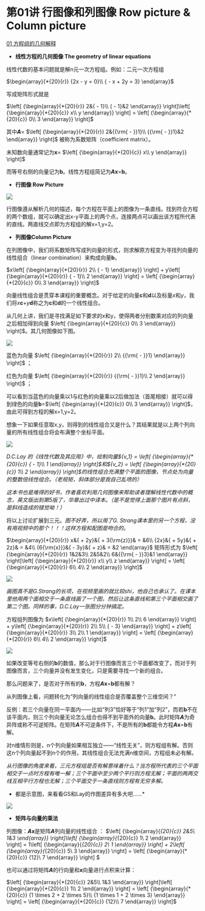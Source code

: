 # 第01讲 行图像和列图像 Row picture & Column picture

[01 方程组的几何解释](https://v.youku.com/v_show/id_XNDA0MjQxMDgw.html?spm=a2h0k.11417342.soresults.dselectbutton&s=46136e60aecd11e19013)

- **线性方程的几何图像 The geometry of linear equations**

线性代数的基本问题就是解n元一次方程组。例如：二元一次方程组

$\begin{array}{*{20}{r}} {2x - y = 0}\\ { - x + 2y = 3} \end{array}$ 

写成矩阵形式就是

$\left[ {\begin{array}{*{20}{r}} 2&{ - 1}\\ { - 1}&2 \end{array}} \right]\left[ {\begin{array}{*{20}{c}} x\\ y \end{array}} \right] = \left[ {\begin{array}{*{20}{c}} 0\\ 3 \end{array}} \right]$ 

其中***A***= $\left[ {\begin{array}{*{20}{r}} 2&{{\rm{ - }}1}\\ {{\rm{ - }}1}&2 \end{array}} \right]$ 被称为系数矩阵（coefficient matrix）。

未知数向量通常记为**x**= $\left[ {\begin{array}{*{20}{c}} x\\ y \end{array}} \right]$ 

而等号右侧的向量记为**b**。线性方程组简记为***A*x**=**b**。

- **行图像 Row Picture**

![](https://pic1.zhimg.com/v2-5409108b2547739d61638a5f27da7b5c_b.jpg)

行图像遵从解析几何的描述，每个方程在平面上的图像为一条直线。找到符合方程的两个数组，就可以确定出x-y平面上的两个点，连接两点可以画出该方程所代表的直线。两直线交点即为方程组的解x=1,y=2。    

- **列图像Column Picture**

 在列图像中，我们将系数矩阵写成列向量的形式，则求解原方程变为寻找列向量的线性组合（linear combination）来构成向量**b**。

$x\left[ {\begin{array}{*{20}{r}} 2\\ { - 1} \end{array}} \right] + y\left[ {\begin{array}{*{20}{r}} { - 1}\\ 2 \end{array}} \right] = \left[ {\begin{array}{*{20}{c}} 0\\ 3 \end{array}} \right]$ 

 向量线性组合是贯穿本课程的重要概念。对于给定的向量**c**和**d**以及标量*x*和*y*，我们将*x***c**+*y***d**称之为**c**和**d**的一个线性组合。

从几何上讲，我们是寻找满足如下要求的x和y，使得两者分别数乘对应的列向量之后相加得到向量 $\left[ {\begin{array}{*{20}{c}} 0\\ 3 \end{array}} \right]$。其几何图像如下图。

![](https://pic3.zhimg.com/v2-84c168e85e4e541b26f007937a676366_b.jpg)

蓝色为向量 $\left[ {\begin{array}{*{20}{r}} 2\\ {{\rm{ - }}1} \end{array}} \right]$ ；

红色为向量  $\left[ {\begin{array}{*{20}{r}} {{\rm{ - }}1}\\ 2 \end{array}} \right]$ ；

可以看到当蓝色的向量乘以1与红色的向量乘以2后做加法（首尾相接）就可以得到绿色的向量**b**=$\left[ {\begin{array}{*{20}{c}} 0\\ 3 \end{array}} \right]$，由此可得到方程的解x=1,y=2。    

想象一下如果任意取x,y，则得到的线性组合又是什么？其结果就是以上两个列向量的所有线性组合将会布满整个坐标平面。

![](https://pic4.zhimg.com/v2-f05fd33a67d91da8d3449b2d6bc10533_b.jpg)

*D.C.Lay 的《线性代数及其应用》中，绘制向量${v_1} = \left[ {\begin{array}{*{20}{c}} { - 1}\\ 1 \end{array}} \right]$和${v_2} = \left[ {\begin{array}{*{20}{c}} 1\\ 2 \end{array}} \right]$的线性组合充满整个平面的图像，节点处为向量的整数倍线性组合。（老规矩，斜体部分是我自己乱喷的）*

*这本书也是难得的好书，作者喜欢利用几何图像来帮助读者理解线性代数中的概念，英文版出到第5版了，华章出过中译本。（是不是觉得上面那个图片有点斜，是斜线造成的错觉呦！）*

 将以上讨论扩展到三元。*图不好弄，所以用了G. Strang课本里的另一个方程，没有用视频中的那个！！！这样方程和配图是吻合的。*

$\begin{array}{*{20}{r}} x&{ + 2y}&{ + 3{\rm{z}}}& = &6\\ {2x}&{ + 5y}&{ + 2z}& = &4\\ {6{\rm{x}}}&{ - 3y}&{ + z}& = &2 \end{array}$ 矩阵形式为 $\left[ {\begin{array}{*{20}{r}} 1&2&3\\ 2&5&2\\ 6&{{\rm{ - }}3}&1 \end{array}} \right]\left[ {\begin{array}{*{20}{r}} x\\ y\\ z \end{array}} \right] = \left[ {\begin{array}{*{20}{r}} 6\\ 4\\ 2 \end{array}} \right]$ 

![](https://pic2.zhimg.com/v2-6e55df9df4f8e7dfadd653311aa5dfa1_b.jpg)

*画图真不是G.Strang的长项，在视频里画的就比较shi，他自己也承认了。在课本里他用两个面相交于一条直线画了一个图，然后让这条直线和第三个平面相交画了第二个图。同样的事，D.C.Lay一张图分分钟搞定。*

方程组列图像为 $x\left[ {\begin{array}{*{20}{r}} 1\\ 2\\ 6 \end{array}} \right] + y\left[ {\begin{array}{*{20}{r}} 2\\ 5\\ { - 3} \end{array}} \right] + z\left[ {\begin{array}{*{20}{r}} 3\\ 2\\ 1 \end{array}} \right] = \left[ {\begin{array}{*{20}{r}} 6\\ 4\\ 2 \end{array}} \right]$ 

![](https://pic1.zhimg.com/v2-62ba415a4e07eb146beee58380e95bd0_b.jpg)

如果改变等号右侧的**b**的数值，那么对于行图像而言三个平面都改变了，而对于列图像而言，三个向量并没有发生变化，只是需要寻找一个新的组合。

那么问题来了，是否对于所有的**b**，方程***A*x**=**b**都有解？

从列图像上看，问题转化为“列向量的线性组合是否覆盖整个三维空间？”

反例：若三个向量在同一平面内——比如“列3”恰好等于“列1”加“列2”，而若**b**不在该平面内，则三个列向量无论怎么组合也得不到平面外的向量**b**。此时矩阵***A***为奇异阵或称不可逆矩阵。在矩阵***A***不可逆条件下，不是所有的**b**都能令方程***A*x**=**b**有解。

对n维情形则是，n个列向量如果相互独立——“线性无关”，则方程组有解。否则这n个列向量起不到n个的作用，其线性组合无法充满n维空间，方程组未必有解。

*从行图像的角度来看，三元方程组是否有解意味着什么？当方程所代表的三个平面相交于一点时方程有唯一解；三个平面中至少两个平行则方程无解；平面的两两交线互相平行方程也无解；三个平面交于一条直线则方程有无穷多解。*

* 都是示意图，来看看GS和Lay的作图差异有多大吧……*

![](https://pic2.zhimg.com/v2-0a7b3add1122aa47c7345a16831ba761_b.jpg)

- **矩阵与向量的乘法**

列图像：***A*x**是矩阵***A***列向量的线性组合 ： $\left[ {\begin{array}{*{20}{c}} 2&5\\ 1&3 \end{array}} \right]\left[ {\begin{array}{*{20}{c}} 1\\ 2 \end{array}} \right] = 1\left[ {\begin{array}{*{20}{c}} 2\\ 1 \end{array}} \right] + 2\left[ {\begin{array}{*{20}{c}} 5\\ 3 \end{array}} \right] = \left[ {\begin{array}{*{20}{c}} {12}\\ 7 \end{array}} \right] $ 

也可以通过将矩阵***A***的行向量和**x**向量进行点积来计算：

$\left[ {\begin{array}{*{20}{c}} 2&5\\ 1&3 \end{array}} \right]\left[ {\begin{array}{*{20}{c}} 1\\ 2 \end{array}} \right] = \left[ {\begin{array}{*{20}{c}} {1 \times 2 + 2 \times 5}\\ {1 \times 1 + 2 \times 3} \end{array}} \right] = \left[ {\begin{array}{*{20}{c}} {12}\\ 7 \end{array}} \right]$ 
